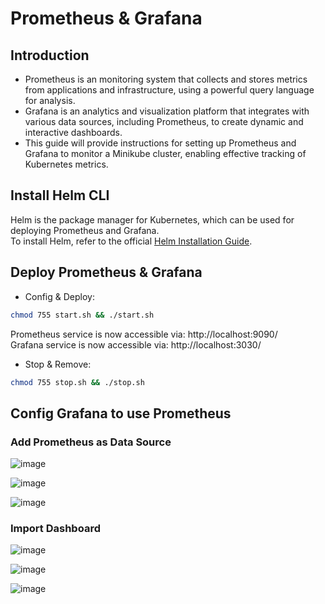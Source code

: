 # Prometheus & Grafana

## Introduction
* Prometheus is an monitoring system that collects and stores metrics from applications and infrastructure, using a powerful query language for analysis.
* Grafana is an analytics and visualization platform that integrates with various data sources, including Prometheus, to create dynamic and interactive dashboards.
* This guide will provide instructions for setting up Prometheus and Grafana to monitor a Minikube cluster, enabling effective tracking of Kubernetes metrics.

## Install Helm CLI
Helm is the package manager for Kubernetes, which can be used for deploying Prometheus and Grafana.  
To install Helm, refer to the official [Helm Installation Guide](https://helm.sh/docs/intro/install).

## Deploy Prometheus & Grafana
* Config & Deploy: 
```bash
chmod 755 start.sh && ./start.sh
```
Prometheus service is now accessible via: http://localhost:9090/  
Grafana service is now accessible via: http://localhost:3030/  

* Stop & Remove:
```bash
chmod 755 stop.sh && ./stop.sh
```

## Config Grafana to use Prometheus

### Add Prometheus as Data Source
![image](https://github.com/user-attachments/assets/f015d370-4814-434c-ba88-e9135f08f466)

![image](https://github.com/user-attachments/assets/351f793a-e3ab-4d00-8af5-dd565592ad91)

![image](https://github.com/user-attachments/assets/b498304c-e834-433d-bba3-524ffb8f1057)

### Import Dashboard
![image](https://github.com/user-attachments/assets/c4ae0f6f-602a-46d6-a1f2-8c8c6504b294)

![image](https://github.com/user-attachments/assets/5d1479b5-9ef5-4641-ab99-5e4cd29a5127)

![image](https://github.com/user-attachments/assets/ba2521af-bae5-4179-9fec-eb78846edf89)
